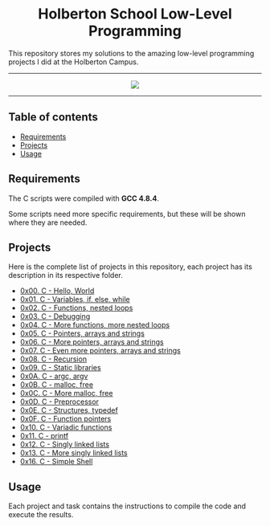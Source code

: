 <h1 align="center">Holberton School Low-Level Programming</h1>
This repository stores my solutions to the amazing low-level programming projects I did at the Holberton Campus.

---

<p align="center">
<a target="_blank" href="https://www.holbertonschool.com/"><img src="https://github.com/dreamdaddybanks/holbertonschool-low_level_programming/blob/master/holby.jpg?raw=true"></a>
</p>

---

## Table of contents
- [Requirements](#requirements)
- [Projects](#projects)
- [Usage](#usage)

## Requirements

The C scripts were compiled with **GCC 4.8.4**.

Some scripts need more specific requirements, but these will be shown where they are needed.

## Projects
Here is the complete list of projects in this repository, each project has its description in its respective folder.

* [0x00. C - Hello, World](https://github.com/dreamdaddybanks/holbertonschool-low_level_programming/tree/master/0x00-hello_world)
* [0x01. C - Variables, if, else, while](https://github.com/dreamdaddybanks/holbertonschool-low_level_programming/tree/master/0x01-variables_if_else_while)
* [0x02. C - Functions, nested loops](https://github.com/dreamdaddybanks/holbertonschool-low_level_programming/tree/master/0x02-functions_nested_loops)
* [0x03. C - Debugging](https://github.com/dreamdaddybanks/holbertonschool-low_level_programming/tree/master/0x03-debugging)
* [0x04. C - More functions, more nested loops](https://github.com/dreamdaddybanks/holbertonschool-low_level_programming/tree/master/0x04more_functions_nested_loops)
* [0x05. C - Pointers, arrays and strings](https://github.com/dreamdaddybanks/holbertonschool-low_level_programming/tree/master/0x05-pointers_arrays_strings)
* [0x06. C - More pointers, arrays and strings](https://github.com/dreamdaddybanks/holbertonschool-low_level_programming/tree/master/0x06-pointers_arrays_strings)
* [0x07. C - Even more pointers, arrays and strings](https://github.com/dreamdaddybanks/holbertonschool-low_level_programming/tree/master/0x07-pointers_arrays_strings)
* [0x08. C - Recursion](https://github.com/dreamdaddybanks/holbertonschool-low_level_programming/tree/master/0x08-recursion)
* [0x09. C - Static libraries](https://github.com/dreamdaddybanks/holbertonschool-low_level_programming/tree/master/0x09-static_libraries)
* [0x0A. C - argc, argv](https://github.com/dreamdaddybanks/holbertonschool-low_level_programming/tree/master/0x0A-argc_argv)
* [0x0B. C - malloc, free](https://github.com/dreamdaddybanks/holbertonschool-low_level_programming/tree/master/0x0B-malloc_free)
* [0x0C. C - More malloc, free](https://github.com/dreamdaddybanks/holbertonschool-low_level_programming/tree/master/0x0C-more_malloc_free)
* [0x0D. C - Preprocessor](https://github.com/dreamdaddybanks/holbertonschool-low_level_programming/tree/master/0x0D-preprocessor)
* [0x0E. C - Structures, typedef](https://github.com/dreamdaddybanks/holbertonschool-low_level_programming/tree/master/0x0E-structures_typedef)
* [0x0F. C - Function pointers](https://github.com/dreamdaddybanks/holbertonschool-low_level_programming/tree/master/0x0F-function_pointers)
* [0x10. C - Variadic functions](https://github.com/dreamdaddybanks/holbertonschool-low_level_programming/tree/master/0x10-variadic_functions)
* [0x11. C - printf](https://github.com/stellarAlien/printf)
* [0x12. C - Singly linked lists](https://github.com/dreamdaddybanks/holbertonschool-low_level_programming/tree/master/0x12-singly_linked_lists)
* [0x13. C - More singly linked lists](https://github.com/dreamdaddybanks/holbertonschool-low_level_programming/tree/master/0x13-more_singly_linked_lists)
* [0x16. C - Simple Shell](https://github.com/dreamdaddybanks/simple_shell)
## Usage
Each project and task contains the instructions to compile the code and execute the results.
